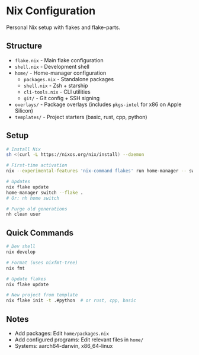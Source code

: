 # Nix Configuration

Personal Nix setup with flakes and flake-parts.

## Structure

- `flake.nix` - Main flake configuration
- `shell.nix` - Development shell
- `home/` - Home-manager configuration
  - `packages.nix` - Standalone packages
  - `shell.nix` - Zsh + starship
  - `cli-tools.nix` - CLI utilities
  - `git/` - Git config + SSH signing
- `overlays/` - Package overlays (includes `pkgs-intel` for x86 on Apple Silicon)
- `templates/` - Project starters (basic, rust, cpp, python)

## Setup

```bash
# Install Nix
sh <(curl -L https://nixos.org/nix/install) --daemon

# First-time activation
nix --experimental-features 'nix-command flakes' run home-manager -- switch --flake .

# Updates
nix flake update
home-manager switch --flake .
# Or: nh home switch

# Purge old generations
nh clean user
```

## Quick Commands

```bash
# Dev shell
nix develop

# Format (uses nixfmt-tree)
nix fmt

# Update flakes
nix flake update

# New project from template
nix flake init -t .#python  # or rust, cpp, basic
```

## Notes

- Add packages: Edit `home/packages.nix`
- Add configured programs: Edit relevant files in `home/`
- Systems: aarch64-darwin, x86_64-linux
